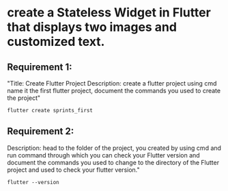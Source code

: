 # create a Stateless Widget in Flutter that displays two images and customized text.

## Requirement 1:
"Title: Create Flutter Project
Description: create a flutter project using cmd name it the first flutter project, 
document the commands you used to create the project"

```
flutter create sprints_first
```

## Requirement 2:
Description: head to the folder of the project, you created  by using cmd and run command through which you can 
check your Flutter version and document the commands you used to change  to the directory of the Flutter project
and used to check your flutter version."
```
flutter --version
```
